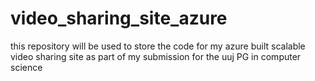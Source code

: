 # video_sharing_site_azure
this repository will be used to store the code for my azure built scalable video sharing site as part of my submission for the uuj PG in computer science
